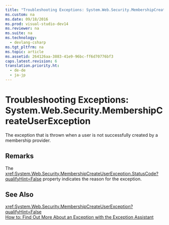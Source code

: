 ```yaml
---
title: "Troubleshooting Exceptions: System.Web.Security.MembershipCreateUserException"
ms.custom: na
ms.date: 09/18/2016
ms.prod: visual-studio-dev14
ms.reviewer: na
ms.suite: na
ms.technology: 
  - devlang-csharp
ms.tgt_pltfrm: na
ms.topic: article
ms.assetid: 264126aa-3883-41e9-96bc-ff6d70776bf3
caps.latest.revision: 6
translation.priority.ht: 
  - de-de
  - ja-jp
---
```

# Troubleshooting Exceptions: System.Web.Security.MembershipCreateUserException
The exception that is thrown when a user is not successfully created by a membership provider.  
  
## Remarks  
 The <xref:System.Web.Security.MembershipCreateUserException.StatusCode?qualifyHint=False> property indicates the reason for the exception.  
  
## See Also  
 <xref:System.Web.Security.MembershipCreateUserException?qualifyHint=False>   
 [How to: Find Out More About an Exception with the Exception Assistant](../Topic/How%20to:%20Use%20the%20Exception%20Assistant.md)